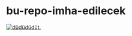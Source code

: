 # bu-repo-imha-edilecek

[![düdüdüdüt.](https://img.youtube.com/vi/3JEOBHgQubE/0.jpg)](https://www.youtube.com/watch?v=3JEOBHgQubE)
